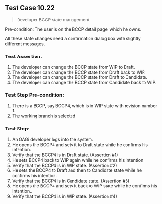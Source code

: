 ## Test Case 10.22

> Developer BCCP state management

Pre-condition: The user is on the BCCP detail page, which he owns.

All these state changes need a confirmation dialog box with slightly different messages.

### Test Assertion:

1. The developer can change the BCCP state from WIP to Draft.
2. The developer can change the BCCP state from Draft back to WIP.
3. The developer can change the BCCP state from Draft to Candidate.
4. The developer can change the BCCP state from Candidate back to WIP.

### Test Step Pre-condition:

1. There is a BCCP, say BCCP4, which is in WIP state with revision number 1.
2. The working branch is selected

### Test Step:

1. An OAGi developer logs into the system.
2. He opens the BCCP4 and sets it to Draft state while he confirms his intention.
3. Verify that the BCCP4 is in Draft state. (Assertion #1)
4. He sets BCCP4 back to WIP again while he confirms his intention.
5. Verify that the BCCP4 is in WIP state. (Assertion #2)
6. He sets the BCCP4 to Draft and then to Candidate state while he confirms his intention.
7. Verify that the BCCP4 is in Candidate state. (Assertion #3)
8. He opens the BCCP4 and sets it back to WIP state while he confirms his intention..
9. Verify that the BCCP4 is in WIP state. (Assertion #4)